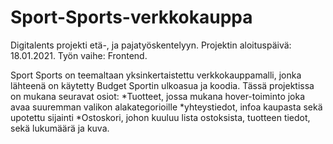 # Sport-Sports-verkkokauppa
Digitalents projekti etä-, ja pajatyöskentelyyn. 
Projektin aloituspäivä: 18.01.2021. Työn vaihe: Frontend. 

Sport Sports on teemaltaan yksinkertaistettu verkkokauppamalli, jonka lähteenä on käytetty Budget Sportin ulkoasua ja koodia. Tässä projektissa on mukana seuravat osiot:
*Tuotteet, jossa mukana hover-toiminto joka avaa suuremman valikon alakategorioille
*yhteystiedot, infoa kaupasta sekä upotettu sijainti
*Ostoskori, johon kuuluu lista ostoksista, tuotteen tiedot, sekä lukumäärä ja kuva.

